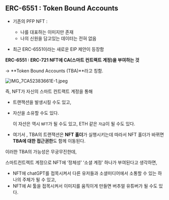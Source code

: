 ## ERC-6551 : Token Bound Accounts

- 기존의 PFP NFT :

  - 나를 대표하는 이미지만 존재
  - 나의 신원을 담고있는 데이터는 전혀 없음

- 최근 ERC-6551이라는 새로운 EIP 제안이 등장함

**ERC-6551 : ERC-721 NFT에 CA(스마트 컨트랙트 계정)을 부여하는 것**

→ **Token Bound Accounts (TBA)**라고 칭함.

![IMG_7CA52383661E-1.jpeg](https://s3-us-west-2.amazonaws.com/secure.notion-static.com/6763303a-8a59-44e4-a93b-77674a15dad1/IMG_7CA52383661E-1.jpeg)

즉, NFT가 자신의 스마트 컨트랙트 계정을 통해

- 트랜잭션을 발생시킬 수도 있고,
- 자산을 소유할 수도 있다.

  이 자산은 역시 `NFT`가 될 수도 있고, ETH 같은 `자금`이 될 수도 있다.

- 여기서 , TBA의 트랜잭션은 **NFT 홀더**가 실행시키는데
  따라서 NFT 홀더가 바뀌면 **TBA에 대한 접근권한**도 함께 이동된다.

이러한 TBA의 가능성은 무궁무진한데,

스마트컨트렉트 계정으로 NFT에 ‘정체성’ ‘소셜 계정’ 하나가 부여된다고 생각하면,

- NFT에 chatGPT를 접목시켜서 다른 유저들과 소셜미디어에서 소통할 수 있는 하나의 주체가 될 수 있고,
- NFT에 AI 툴을 접목시켜서 이미지를 움직이게 만들면 버추얼 유튜버가 될 수도 있다.
